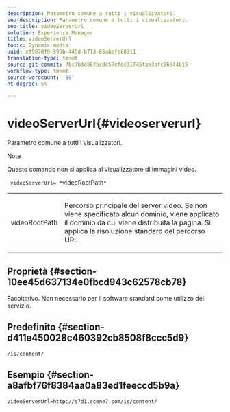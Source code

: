 ```yaml
---
description: Parametro comune a tutti i visualizzatori.
seo-description: Parametro comune a tutti i visualizzatori.
seo-title: videoServerUrl
solution: Experience Manager
title: videoServerUrl
topic: Dynamic media
uuid: ef9870f9-599b-449d-b713-66abafb80311
translation-type: tm+mt
source-git-commit: 7bc7b3a86fbcdc57cfdc31745fae3afc06e44b15
workflow-type: tm+mt
source-wordcount: '69'
ht-degree: 5%

---
```



# videoServerUrl{#videoserverurl}

Parametro comune a tutti i visualizzatori.

>[!NOTE]
>
>Questo comando non si applica al visualizzatore di immagini video.

` videoServerUrl= *`videoRootPath`*`

<table id="table_9B98C97485DD4DEB8A6ECBCE8DF6B886"> 
 <tbody> 
  <tr> 
   <td colname="col1"> <p> <span class="codeph"> <span class="varname"> videoRootPath</span> </span> </p> </td> 
   <td colname="col2"> <p> Percorso principale del server video. Se non viene specificato alcun dominio, viene applicato il dominio da cui viene distribuita la pagina. Si applica la risoluzione standard del percorso URI. </p> </td> 
  </tr> 
 </tbody> 
</table>

## Proprietà {#section-10ee45d637134e0fbcd943c62578cb78}

Facoltativo. Non necessario per il software standard come utilizzo del servizio.

## Predefinito {#section-d411e450028c460392cb8508f8ccc5d9}

`/is/content/`

## Esempio {#section-a8afbf76f8384aa0a83ed1feeccd5b9a}

```
videoServerUrl=http://s7d1.scene7.com/is/content/
```

